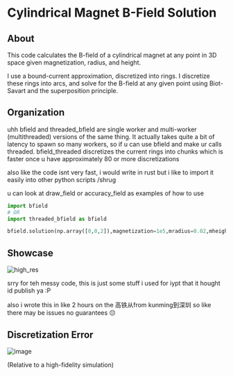 # Cylindrical Magnet B-Field Solution

## About
This code calculates the B-field of a cylindrical magnet at any point in 3D space given magnetization, radius, and height.

I use a bound-current approximation, discretized into rings. I discretize these rings into arcs, and solve for the B-field at any given point using Biot-Savart and the superposition principle.

## Organization
uhh bfield and threaded_bfield are single worker and multi-worker (multithreaded) versions of the same thing.
It actually takes quite a bit of latency to spawn so many workers, so if u can use bfield and make ur calls threaded. bfield_threaded discretizes the current rings into chunks which is faster once u have approximately 80 or more discretizations

also like the code isnt very fast, i would write in rust but i like to import it easily into other python scripts /shrug

u can look at draw_field or accuracy_field as examples of how to use

```python
import bfield 
# OR
import threaded_bfield as bfield

bfield.solution(np.array([0,0,2]),magnetization=1e5,mradius=0.02,mheight=0.01,accuracy=[80,80])
```

## Showcase
![high_res](https://github.com/user-attachments/assets/0909a81f-3f80-4827-82ce-33d3d0b28551)



srry for teh messy code, this is just some stuff i used for iypt that it hought id publish ya :P

also i wrote this in like 2 hours on the 高铁从from kunming到深圳 so like there may be issues no guarantees :pensive:


## Discretization Error
![image](https://github.com/user-attachments/assets/0f5b6fcc-4ff5-43bc-9083-4941de71257c)

(Relative to a high-fidelity simulation)

